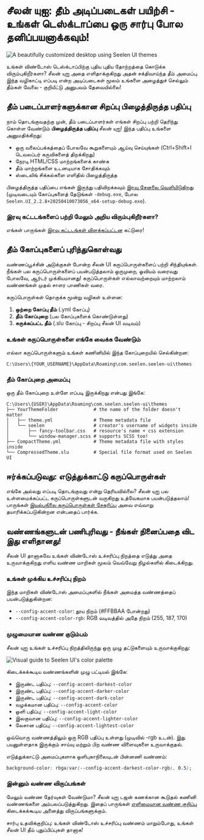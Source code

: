 # சீலன் யுஐ: தீம் அடிப்படைகள் பயிற்சி - உங்கள் டெஸ்க்டாப்பை ஒரு சார்பு போல தனிப்பயனாக்கவும்!

![A beautifully customized desktop using Seelen UI themes](https://raw.githubusercontent.com/Seelen-Inc/sl-blogs/refs/heads/master/blog/seelen-ui-theme-tutorial/image.png)

உங்கள் விண்டோஸ் டெஸ்க்டாப்பிற்கு புதிய புதிய தோற்றத்தை கொடுக்க விரும்புகிறீர்களா? சீலன் யுஐ அதை
எளிதாக்குகிறது அதன் சக்திவாய்ந்த தீம் அமைப்பு. இந்த வழிகாட்டி எப்படி என்ற அடிப்படைகள் மூலம் உங்களை
அழைத்துச் செல்லும் தீம்கள் வேலை - குறியீட்டு அனுபவம் தேவையில்லை!

## தீம் படைப்பாளர்களுக்கான சிறப்பு பிழைத்திருத்த பதிப்பு

நாம் தொடங்குவதற்கு முன், தீம் படைப்பாளர்கள் எங்கள் சிறப்பு பற்றி தெரிந்து கொள்ள வேண்டும்
**பிழைத்திருத்த பதிப்பு** சீலன் யுஐ! இந்த பதிப்பு உங்களை அனுமதிக்கிறது:

- ஒரு வலைப்பக்கத்தைப் போலவே கூறுகளையும் ஆய்வு செய்யுங்கள் (Ctrl+Shift+I டெவலப்பர் கருவிகளைத்
  திறக்கிறது)
- நேரடி HTML/CSS மாற்றங்களைக் காண்க
- தீம் மாற்றங்களை உடனடியாக சோதிக்கவும்
- ஸ்டைலிங் சிக்கல்களை எளிதில் பிழைத்திருத்த

பிழைத்திருத்த பதிப்பை எங்கள் இருந்து பதிவிறக்கவும்
[இரவு சேனலை வெளியிடுகிறது](https://seelen.io/apps/seelen-ui/releases/nightly)
(முடிவடையும் கோப்புகளைத் தேடுங்கள் `-debug.exe`, போல
`Seelen.UI_2.2.8+20250410073056_x64-setup-debug.exe`).

### இரவு கட்டடங்களைப் பற்றி மேலும் அறிய விரும்புகிறீர்களா?

எங்கள் பாருங்கள் [இரவு கட்டடங்கள் விளக்கப்பட்டன](https://seelen.io/blog/seelen-ui-nightly)
கட்டுரை!

## தீம் கோப்புகளைப் புரிந்துகொள்வது

வண்ணப்பூச்சின் அடுக்குகள் போன்ற சீலன் UI கருப்பொருள்களைப் பற்றி சிந்தியுங்கள். நீங்கள் பல
கருப்பொருள்களைப் பயன்படுத்தலாம் ஒருமுறை, ஓவியம் வரைவது போலவே, ஆர்டர் முக்கியமானது!
கருப்பொருள்கள் எல்லாவற்றையும் மாற்றலாம் வண்ணங்கள் முதல் சாளர பாணிகள் வரை.

கருப்பொருள்கள் தொகுக்க மூன்று வழிகள் உள்ளன:

1. **ஒற்றை கோப்பு தீம்** (.yml கோப்பு)
2. **தீம் கோப்புறை** (பல கோப்புகளைக் கொண்டுள்ளது)
3. **சுருக்கப்பட்ட தீம்** (.slu கோப்பு - சிறப்பு சீலன் UI வடிவம்)

### உங்கள் கருப்பொருள்களை எங்கே வைக்க வேண்டும்

எல்லா கருப்பொருள்களும் உங்கள் கணினியில் இந்த கோப்புறையில் செல்கின்றன:

```text
C:\Users\{YOUR_USERNAME}\AppData\Roaming\com.seelen.seelen-ui\themes
```

### தீம் கோப்புறை அமைப்பு

ஒரு தீம் கோப்புறை உள்ளே எப்படி இருக்கிறது என்பது இங்கே:

```text
C:\Users\{USER}\AppData\Roaming\com.seelen.seelen-ui\themes
├── YourThemeFolder             # the name of the folder doesn't matter
│   ├── theme.yml               # Theme metadata file
│   └── seelen                  # creator's username of widgets inside
│       ├── fancy-toolbar.css   # resource's name + css extension
│       └── window-manager.scss # supports SCSS too!
├── CompactTheme.yml            # Theme metadata file with styles inside
└── CompressedTheme.slu         # Special file format used on Seelen UI
```

## ஈர்க்கப்படுவது: எடுத்துக்காட்டு கருப்பொருள்கள்

எங்கே அல்லது எப்படி தொடங்குவது என்று தெரியவில்லை? சீலன் யுஐ பல உள்ளமைக்கப்பட்ட
கருப்பொருள்களுடன் வருகிறது உத்வேகமாக பயன்படுத்தலாம்! பாருங்கள்
[இயல்புநிலை கருப்பொருள்கள் சேகரிப்பு](https://github.com/eythaann/Seelen-UI/tree/master/static/themes)
அவை எவ்வாறு தயாரிக்கப்படுகின்றன என்பதைப் பார்க்க.

## வண்ணங்களுடன் பணிபுரிவது - நீங்கள் நினைப்பதை விட இது எளிதானது!

சீலன் UI தானாகவே உங்கள் விண்டோஸ் உச்சரிப்பு நிறத்தை எடுத்து அதை உருவாக்குகிறது எளிய வண்ண மாறிகள்
மூலம் வெவ்வேறு நிழல்களில் கிடைக்கிறது.

### உங்கள் முக்கிய உச்சரிப்பு நிறம்

இந்த மாறிகள் விண்டோஸ் அமைப்புகளில் நீங்கள் அமைத்த வண்ணத்தைப் பயன்படுத்துகின்றன:

- `--config-accent-color`: தூய நிறம் (#FFBBAA போன்றது)
- `--config-accent-color-rgb`: RGB வடிவத்தில் அதே நிறம் (255, 187, 170)

### முழுமையான வண்ண குடும்பம்

சீலன் யுஐ உங்கள் உச்சரிப்பு நிறத்திலிருந்து ஒரு முழு தட்டுகளையும் உருவாக்குகிறது:

![Visual guide to Seelen UI's color palette](https://raw.githubusercontent.com/Seelen-Inc/sl-blogs/refs/heads/master/blog/seelen-ui-theme-tutorial/colors.png)

கிடைக்கக்கூடிய வண்ணங்களின் முழு பட்டியல் இங்கே:

- இருண்ட பதிப்பு: `--config-accent-darkest-color`
- இருண்ட பதிப்பு: `--config-accent-darker-color`
- இருண்ட பதிப்பு: `--config-accent-dark-color`
- வழக்கமான பதிப்பு: `--config-accent-color`
- ஒளி பதிப்பு: `--config-accent-light-color`
- இலகுவான பதிப்பு: `--config-accent-lighter-color`
- லேசான பதிப்பு: `--config-accent-lightest-color`

ஒவ்வொரு வண்ணத்திலும் ஒரு RGB பதிப்பு உள்ளது (முடிவில் -rgb உடன்). இது பயனுள்ளதாக இருக்கும்
சாய்வு மற்றும் பிற வண்ண விளைவுகளை உருவாக்குதல்.

எடுத்துக்காட்டு அமைப்புகளாக ஒளிபுகாநிலையுடன் பின்னணி வண்ணம்:

```css
background-color: rbga(var(--config-accent-darkest-color-rgb), 0.5);
```

### இன்னும் வண்ண விருப்பங்கள்

மேலும் வண்ண தேர்வுகள் வேண்டுமா? சீலன் யுஐ டஜன் கணக்கான கூடுதல் கணினி வண்ணங்களை
அம்பலப்படுத்துகிறது. இதைப் பாருங்கள்
[எளிமையான வண்ண குறிப்பு](https://gist.github.com/eythaann/cd9a3cda0206ce23a17f5ea00ec2ba06)
கிடைக்கக்கூடிய அனைத்து விருப்பங்களுக்கும்.

சார்பு உதவிக்குறிப்பு: உங்கள் விண்டோஸ் உச்சரிப்பு வண்ணம் மாறும்போது, ​​உங்கள் சீலன் UI தீம்
புதுப்பிப்புகள் தானாக!
